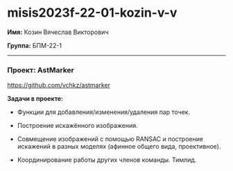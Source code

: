# misis2023f-22-01-kozin-v-v


**Имя:** Козин Вячеслав Викторович

**Группа:** БПМ-22-1

---


### Проект: AstMarker
https://github.com/vchkz/astmarker

**Задачи в проекте:**
- Функции для добавления/изменения/удаления пар точек.
- Построение искажённого изображения.
- Совмещение изображений с помощью RANSAC и построение искажений в разных моделях (афинное общего вида, проективное).

- Координирование работы других членов команды. Тимлид.

